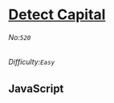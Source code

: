 # [Detect Capital](https://leetcode.com/problems/detect-capital/#/description)
###### No:`520`
###### Difficulty:`Easy`
## JavaScript


```js
```
